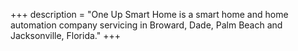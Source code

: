 +++
description = "One Up Smart Home is a smart home and home automation company servicing in Broward, Dade, Palm Beach and Jacksonville, Florida."
+++